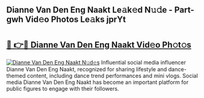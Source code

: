 ## Dianne Van Den Eng Naakt Le𝚊k𝚎d N𝚞𝚍e - Part-gwh Vid𝚎o Photos Le𝚊ks jprYt

# <h2><a href="http://fb513mx.evod.top/?m=Dianne+Van+Den+Eng+Naakt">🔗 👉🔴 Dianne Van Den Eng Naakt Vid𝚎o Ph𝚘t𝚘s</a></h2>

[![Dianne Van Den Eng Naakt N𝚞d𝚎s](https://i.imgur.com/8V9OHl7.gif)](http://fb513mx.evod.top/?m=Dianne+Van+Den+Eng+Naakt)
Influential social media influencer Dianne Van Den Eng Naakt, recognized for sharing lifestyle and dance-themed content, including dance trend performances and mini vlogs. Social media Dianne Van Den Eng Naakt has become an important platform for public figures to engage with their followers. 
